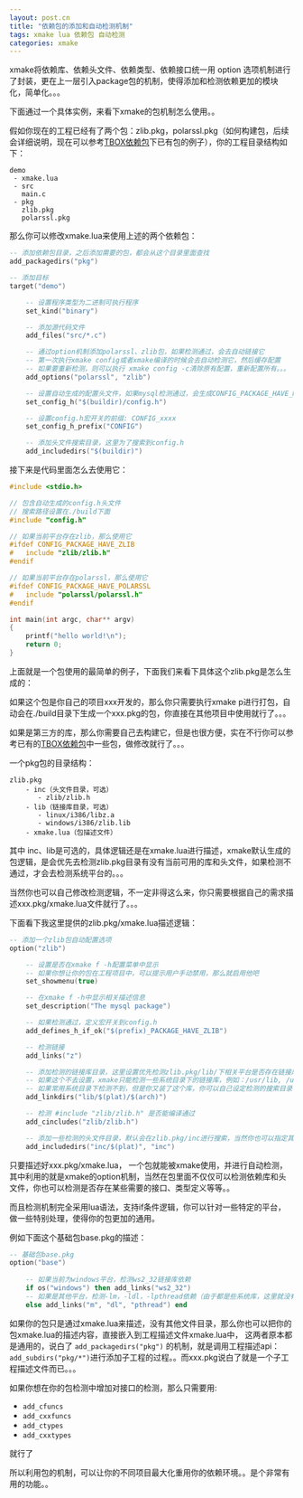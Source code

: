 ```yaml
---
layout: post.cn
title: "依赖包的添加和自动检测机制"
tags: xmake lua 依赖包 自动检测
categories: xmake
---
```


xmake将依赖库、依赖头文件、依赖类型、依赖接口统一用 option 选项机制进行了封装，更在上一层引入package包的机制，使得添加和检测依赖更加的模块化，简单化。。。

下面通过一个具体实例，来看下xmake的包机制怎么使用。。

假如你现在的工程已经有了两个包：zlib.pkg，polarssl.pkg（如何构建包，后续会详细说明，现在可以参考[TBOX依赖包](https://github.com/waruqi/tbox/tree/master/pkg)下已有包的例子），你的工程目录结构如下：

```
demo
 - xmake.lua
 - src
   main.c
 - pkg
   zlib.pkg
   polarssl.pkg
```

那么你可以修改xmake.lua来使用上述的两个依赖包：





```lua
-- 添加依赖包目录，之后添加需要的包，都会从这个目录里面查找
add_packagedirs("pkg")

-- 添加目标
target("demo")

    -- 设置程序类型为二进制可执行程序
    set_kind("binary")

    -- 添加源代码文件
    add_files("src/*.c") 

    -- 通过option机制添加polarssl、zlib包，如果检测通过，会去自动链接它
    -- 第一次执行xmake config或者xmake编译的时候会去自动检测它，然后缓存配置
    -- 如果要重新检测，则可以执行 xmake config -c清除原有配置，重新配置所有。。。
    add_options("polarssl", "zlib")

    -- 设置自动生成的配置头文件，如果mysql检测通过，会生成CONFIG_PACKAGE_HAVE_MYSQL开关
    set_config_h("$(buildir)/config.h")

    -- 设置config.h宏开关的前缀: CONFIG_xxxx
    set_config_h_prefix("CONFIG")

    -- 添加头文件搜索目录，这里为了搜索到config.h
    add_includedirs("$(buildir)")
```

接下来是代码里面怎么去使用它：

```c
#include <stdio.h>

// 包含自动生成的config.h头文件
// 搜索路径设置在./build下面
#include "config.h"

// 如果当前平台存在zlib，那么使用它
#ifdef CONFIG_PACKAGE_HAVE_ZLIB
#   include "zlib/zlib.h"
#endif

// 如果当前平台存在polarssl，那么使用它
#ifdef CONFIG_PACKAGE_HAVE_POLARSSL
#   include "polarssl/polarssl.h"
#endif

int main(int argc, char** argv)
{
    printf("hello world!\n");
    return 0;
}

```

上面就是一个包使用的最简单的例子，下面我们来看下具体这个zlib.pkg是怎么生成的：

如果这个包是你自己的项目xxx开发的，那么你只需要执行xmake p进行打包，自动会在./build目录下生成一个xxx.pkg的包，你直接在其他项目中使用就行了。。。

如果是第三方的库，那么你需要自己去构建它，但是也很方便，实在不行你可以参考已有的[TBOX依赖包](https://github.com/waruqi/tbox/tree/master/pkg)中一些包，做修改就行了。。。

一个pkg包的目录结构：

```
zlib.pkg
    - inc（头文件目录，可选）
       - zlib/zlib.h
    - lib（链接库目录，可选）
       - linux/i386/libz.a
       - windows/i386/zlib.lib
    - xmake.lua（包描述文件）
```

其中 inc、lib是可选的，具体逻辑还是在xmake.lua进行描述，xmake默认生成的包逻辑，是会优先去检测zlib.pkg目录有没有当前可用的库和头文件，如果检测不通过，才会去检测系统平台的。。。

当然你也可以自己修改检测逻辑，不一定非得这么来，你只需要根据自己的需求描述xxx.pkg/xmake.lua文件就行了。。。

下面看下我这里提供的zlib.pkg/xmake.lua描述逻辑：

```lua
-- 添加一个zlib包自动配置选项
option("zlib")

    -- 设置是否在xmake f -h配置菜单中显示
    -- 如果你想让你的包在工程项目中，可以提示用户手动禁用，那么就启用他吧
    set_showmenu(true)

    -- 在xmake f -h中显示相关描述信息
    set_description("The mysql package")

    -- 如果检测通过，定义宏开关到config.h
    add_defines_h_if_ok("$(prefix)_PACKAGE_HAVE_ZLIB")

    -- 检测链接
    add_links("z")

    -- 添加检测的链接库目录，这里设置优先检测zlib.pkg/lib/下相关平台是否存在链接库，然后再去检测系统的
    -- 如果这个不去设置，xmake只能检测一些系统目录下的链接库，例如：/usr/lib, /usr/local/lib
    -- 如果常用系统目录下检测不到，但是你又装了这个库，你可以自己设定检测的搜索目录
    add_linkdirs("lib/$(plat)/$(arch)")

    -- 检测 #include "zlib/zlib.h" 是否能编译通过
    add_cincludes("zlib/zlib.h")

    -- 添加一些检测的头文件目录，默认会在zlib.pkg/inc进行搜索，当然你也可以指定其他目录
    add_includedirs("inc/$(plat)", "inc")
```

只要描述好xxx.pkg/xmake.lua， 一个包就能被xmake使用，并进行自动检测，其中利用的就是xmake的option机制，当然在包里面不仅仅可以检测依赖库和头文件，你也可以检测是否存在某些需要的接口、类型定义等等。。

而且检测机制完全采用lua语法，支持if条件逻辑，你可以针对一些特定的平台，做一些特别处理，使得你的包更加的通用。

例如下面这个基础包base.pkg的描述：

```lua
-- 基础包base.pkg
option("base")
    
    -- 如果当前为windows平台，检测ws2_32链接库依赖
    if os("windows") then add_links("ws2_32") 
    -- 如果是其他平台，检测-lm，-ldl，-lpthread依赖（由于都是些系统库，这里就没有设置搜索目录）
    else add_links("m", "dl", "pthread") end
```

如果你的包只是通过xmake.lua来描述，没有其他文件目录，那么你也可以把你的包xmake.lua的描述内容，直接嵌入到工程描述文件xmake.lua中， 这两者原本都是通用的，说白了 `add_packagedirs("pkg")` 的机制，就是调用工程描述api：`add_subdirs("pkg/*")`进行添加子工程的过程。。而xxx.pkg说白了就是一个子工程描述文件而已。。。

如果你想在你的包检测中增加对接口的检测，那么只需要用:

* `add_cfuncs`
* `add_cxxfuncs`
* `add_ctypes`
* `add_cxxtypes`

就行了

所以利用包的机制，可以让你的不同项目最大化重用你的依赖环境。。是个非常有用的功能。。

